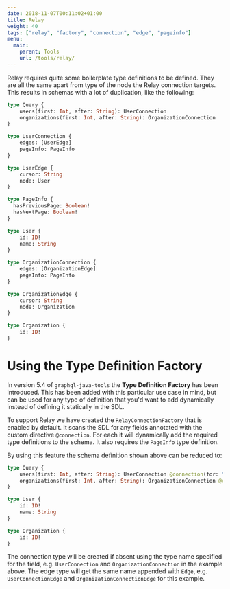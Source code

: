 ```yaml
---
date: 2018-11-07T00:11:02+01:00
title: Relay
weight: 40
tags: ["relay", "factory", "connection", "edge", "pageinfo"]
menu:
  main:
    parent: Tools
    url: /tools/relay/
---
```


Relay requires quite some boilerplate type definitions to be defined. They
are all the same apart from type of the node the Relay connection targets.
This results in schemas with a lot of duplication, like the following:
```graphql
type Query {
    users(first: Int, after: String): UserConnection
    organizations(first: Int, after: String): OrganizationConnection
}

type UserConnection {
    edges: [UserEdge]
    pageInfo: PageInfo
}

type UserEdge {
    cursor: String
    node: User
}

type PageInfo {
  hasPreviousPage: Boolean!
  hasNextPage: Boolean!
}

type User {
    id: ID!
    name: String
}

type OrganizationConnection {
    edges: [OrganizationEdge]
    pageInfo: PageInfo
}

type OrganizationEdge {
    cursor: String
    node: Organization
}

type Organization {
    id: ID!
}
```

# Using the Type Definition Factory
In version 5.4 of `graphql-java-tools` the **Type Definition Factory** has been
introduced. This has been added with this particular use case in mind, but can
be used for any type of definition that you'd want to add dynamically instead
of defining it statically in the SDL.

To support Relay we have created the `RelayConnectionFactory` that is enabled
by default. It scans the SDL for any fields annotated with the custom directive
`@connection`. For each it will dynamically add the required type definitions
to the schema. It also requires the `PageInfo` type definition.

By using this feature the schema definition shown above can be reduced to:
```graphql
type Query {
    users(first: Int, after: String): UserConnection @connection(for: "User")
    organizations(first: Int, after: String): OrganizationConnection @connection(for: "Organization")
}

type User {
    id: ID!
    name: String
}

type Organization {
    id: ID!
}
```
The connection type will be created if absent using the type name specified
for the field, e.g. `UserConnection` and `OrganizationConnection` in the example
above. The edge type will get the same name appended with `Edge`, e.g.
`UserConnectionEdge` and `OrganizationConnectionEdge` for this example.
